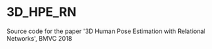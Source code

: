 # 3D_HPE_RN
Source code for the paper '3D Human Pose Estimation with Relational Networks', BMVC 2018
